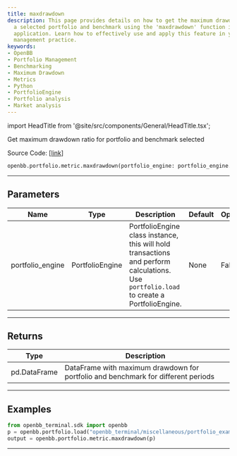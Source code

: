 ```yaml
---
title: maxdrawdown
description: This page provides details on how to get the maximum drawdown ratio for
  a selected portfolio and benchmark using the 'maxdrawdown' function in the OpenBB
  application. Learn how to effectively use and apply this feature in your portfolio
  management practice.
keywords:
- OpenBB
- Portfolio Management
- Benchmarking
- Maximum Drawdown
- Metrics
- Python
- PortfolioEngine
- Portfolio analysis
- Market analysis
---
```


import HeadTitle from '@site/src/components/General/HeadTitle.tsx';

<HeadTitle title="maxdrawdown - Metric - Portfolio - Reference | OpenBB SDK Docs" />

Get maximum drawdown ratio for portfolio and benchmark selected

Source Code: [[link](https://github.com/OpenBB-finance/OpenBBTerminal/tree/main/openbb_terminal/portfolio/portfolio_model.py#L1266)]

```python
openbb.portfolio.metric.maxdrawdown(portfolio_engine: portfolio_engine.PortfolioEngine)
```

---

## Parameters

| Name | Type | Description | Default | Optional |
| ---- | ---- | ----------- | ------- | -------- |
| portfolio_engine | PortfolioEngine | PortfolioEngine class instance, this will hold transactions and perform calculations.<br/>Use `portfolio.load` to create a PortfolioEngine. | None | False |


---

## Returns

| Type | Description |
| ---- | ----------- |
| pd.DataFrame | DataFrame with maximum drawdown for portfolio and benchmark for different periods |
---

## Examples

```python
from openbb_terminal.sdk import openbb
p = openbb.portfolio.load("openbb_terminal/miscellaneous/portfolio_examples/holdings/example.csv")
output = openbb.portfolio.metric.maxdrawdown(p)
```

---
